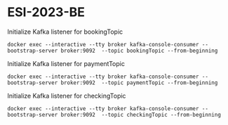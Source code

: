 # ESI-2023-BE

Initialize Kafka listener for bookingTopic

    docker exec --interactive --tty broker kafka-console-consumer --bootstrap-server broker:9092  --topic bookingTopic --from-beginning

Initialize Kafka listener for paymentTopic

    docker exec --interactive --tty broker kafka-console-consumer --bootstrap-server broker:9092  --topic paymentTopic --from-beginning

Initialize Kafka listener for checkingTopic

    docker exec --interactive --tty broker kafka-console-consumer --bootstrap-server broker:9092  --topic checkingTopic --from-beginning